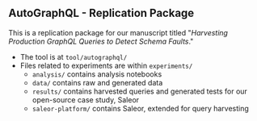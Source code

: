 ## AutoGraphQL - Replication Package

This is a replication package for our manuscript titled "*Harvesting Production GraphQL Queries to Detect Schema Faults*."
- The tool is at `tool/autographql/`
- Files related to experiments are within `experiments/`
  - `analysis/` contains analysis notebooks
  - `data/` contains raw and generated data
  - `results/` contains harvested queries and generated tests for our open-source case study, Saleor
  - `saleor-platform/` contains Saleor, extended for query harvesting
